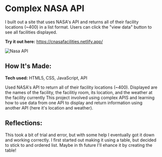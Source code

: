 # Complex NASA API 

I built out a site that uses NASA's API and returns all of their facility locations (~400) in a list format. Users can click the "view data" button to see all facilities displayed. 

**Try it out here:** https://cnasafacilities.netlify.app/

![Nasa API](https://i.imgur.com/hNz5LFR.png)

## How It's Made:

**Tech used:** HTML5, CSS, JavaScript, API

Used NASA's API to return all of their facility locations (~400). Displayed are the names of the facility, the facilitiy room, its location, and the weather at the facility currently This project involved using complex APIS and learning how to use data from one API to display and return information using another API (here it's location and weather).

<!-- ## Optimizations

An array could be used as we learned more about those and objects. Will be looking to add and optimize this code in the future. -->

## Reflections:

This took a bit of trial and error, but with some help I eventually got it down and working correctly. I first started out making it using a table, but decided to stick to and ordered list. Maybe in th future I'll ehance it by creating the table!